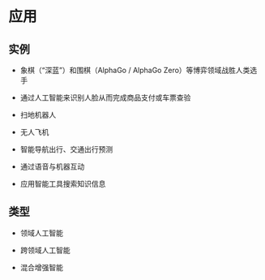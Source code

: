 # 应用

## 实例

- 象棋（“深蓝”）和围棋（AlphaGo / AlphaGo Zero）等博弈领域战胜人类选手

- 通过人工智能来识别人脸从而完成商品支付或车票查验

- 扫地机器人

- 无人飞机

- 智能导航出行、交通出行预测

- 通过语音与机器互动

- 应用智能工具搜索知识信息

## 类型

- 领域人工智能

- 跨领域人工智能

- 混合增强智能